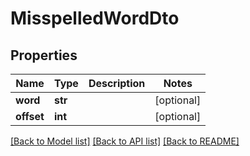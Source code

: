 # MisspelledWordDto

## Properties
Name | Type | Description | Notes
------------ | ------------- | ------------- | -------------
**word** | **str** |  | [optional] 
**offset** | **int** |  | [optional] 

[[Back to Model list]](../README.md#documentation-for-models) [[Back to API list]](../README.md#documentation-for-api-endpoints) [[Back to README]](../README.md)


